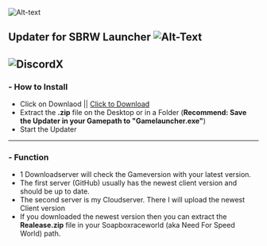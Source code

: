 ![Alt-text](https://madebyme.s-ul.eu/mXsWqHYJ)
## Updater for SBRW Launcher ![Alt-Text](https://img.shields.io/badge/version-1.3.0-BLUE) 
![DiscordX](https://img.shields.io/discord/351756216579522560?color=7289da&label=Join%20Discord&logo=Discord&style=for-the-badge&link=https://discord.io/Nightclub)
--------
### - How to Install
- Click on Downlaod || [Click to Download](https://github.com/MauriceX24/SBRW-Updater/archive/master.zip)
- Extract the **.zip** file on the Desktop or in a Folder (**Recommend: Save the Updater in your Gamepath to "Gamelauncher.exe"**)
- Start the Updater
--------
### - Function
- 1 Downloadserver will check the Gameversion with your latest version.
- The first server (GitHub) usually has the newest client version and should be up to date.
- The second server is my Cloudserver. There I will upload the newest Client version
- If you downloaded the newest version then you can extract the **Realease.zip** file in your Soapboxraceworld (aka Need For Speed World)
path.

